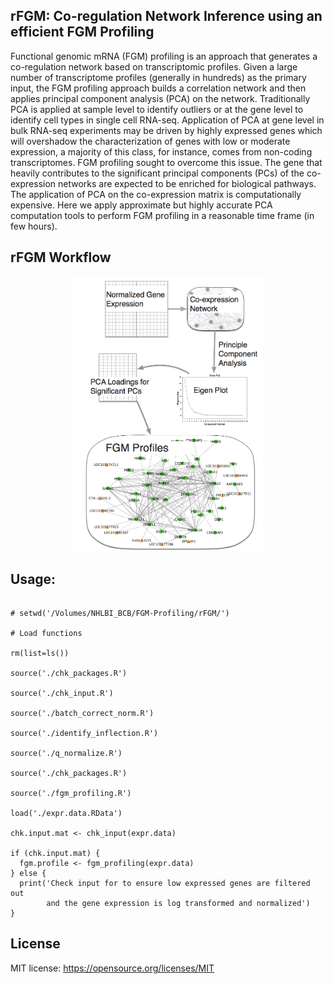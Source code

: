 rFGM: Co-regulation Network Inference using an efficient FGM Profiling
-----------

Functional genomic mRNA (FGM) profiling is an approach that generates a co-regulation network based on transcriptomic profiles. Given a large number of transcriptome profiles (generally in hundreds) as the primary input, the FGM profiling approach builds a correlation network and then applies principal component analysis (PCA) on the network. Traditionally PCA is applied at sample level to identify outliers or at the gene level to identify cell types in single cell RNA-seq. Application of PCA at gene level in bulk RNA-seq experiments may be driven by highly expressed genes which will overshadow the characterization of genes with low or moderate expression, a majority of this class, for instance, comes from non-coding transcriptomes. FGM profiling sought to overcome this issue. The gene that heavily contributes to the significant principal components (PCs) of the co-expression networks are expected to be enriched for biological pathways. The application of PCA on the co-expression matrix is computationally expensive. Here we apply approximate but highly accurate PCA computation tools to perform FGM profiling in a reasonable time frame (in few hours).


rFGM Workflow 
--------
<p align="center">
  <img src="figure/rfgm.png" width="60%" height="60%" title="rFGM workflow">
</p>


Usage:
-------

```

# setwd('/Volumes/NHLBI_BCB/FGM-Profiling/rFGM/')

# Load functions

rm(list=ls())

source('./chk_packages.R')

source('./chk_input.R')

source('./batch_correct_norm.R')

source('./identify_inflection.R')

source('./q_normalize.R')

source('./chk_packages.R')

source('./fgm_profiling.R')

load('./expr.data.RData')

chk.input.mat <- chk_input(expr.data)

if (chk.input.mat) {
  fgm.profile <- fgm_profiling(expr.data)
} else {
  print('Check input for to ensure low expressed genes are filtered out
        and the gene expression is log transformed and normalized')
}

```






 
License
--------
MIT license: https://opensource.org/licenses/MIT 
 
<br><br> 


